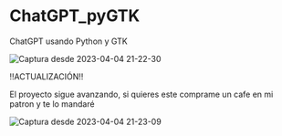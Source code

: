 # ChatGPT_pyGTK
ChatGPT usando Python y GTK


![Captura desde 2023-04-04 21-22-30](https://user-images.githubusercontent.com/50802374/229973417-2bff1da6-12c1-458b-8d15-b1f34d42a9d8.png)



!!ACTUALIZACIÓN!!

El proyecto sigue avanzando, si quieres este comprame un cafe en mi patron y te lo mandaré


![Captura desde 2023-04-04 21-23-09](https://user-images.githubusercontent.com/50802374/229973425-268fe416-19ba-41fa-8f01-22f6c82b5594.png)
